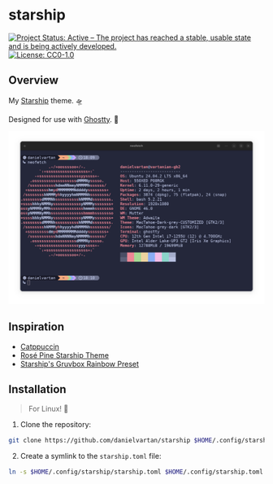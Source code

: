 # starship

<!-- badges: start -->
[![Project Status: Active – The project has reached a stable, usable state and is being actively developed.](https://img.shields.io/badge/Repo%20Status-Active-10D810.svg)](https://www.repostatus.org/#active)
[![License: CC0-1.0](https://img.shields.io/badge/License-CC0_1.0-lightgrey.svg)](http://creativecommons.org/publicdomain/zero/1.0/)
<!-- badges: end -->

## Overview

My [Starship](https://starship.rs/) theme. 🛸

Designed for use with [Ghostty](https://github.com/danielvartan/ghostty). 👻

![](images/2025-07-07-18-10-27.png)

## Inspiration

- [Catppuccin](https://catppuccin.com/)
- [Rosé Pine Starship Theme](https://github.com/rose-pine/starship)
- [Starship's Gruvbox Rainbow Preset](https://starship.rs/presets/gruvbox-rainbow)

## Installation

> For Linux! 🐧

1. Clone the repository:

```bash
git clone https://github.com/danielvartan/starship $HOME/.config/starship
```

2. Create a symlink to the `starship.toml` file:

```bash
ln -s $HOME/.config/starship/starship.toml $HOME/.config/starship.toml
```
